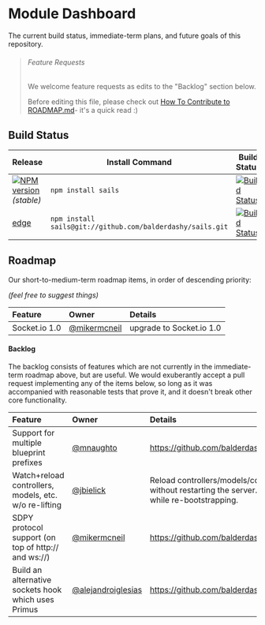 # Module Dashboard

The current build status, immediate-term plans, and future goals of this repository.

> ###### Feature Requests
> 
> We welcome feature requests as edits to the "Backlog" section below.
>
> Before editing this file, please check out [How To Contribute to ROADMAP.md](https://gist.github.com/mikermcneil/bdad2108f3d9a9a5c5ed)- it's a quick read :)



## Build Status

| Release                                                                                                                 | Install Command                                                | Build Status
|------------------------------------------------------------------------------------------------------------------------ | -------------------------------------------------------------- | -----------------
| [![NPM version](https://badge.fury.io/js/sails.png)](https://github.com/balderdashy/sails/tree/stable) _(stable)_  | `npm install sails`                                          | [![Build Status](https://travis-ci.org/balderdashy/sails.png?branch=stable)](https://travis-ci.org/balderdashy/sails) |
| [edge](https://github.com/balderdashy/sails/tree/master)                                                              | `npm install sails@git://github.com/balderdashy/sails.git` | [![Build Status](https://travis-ci.org/balderdashy/sails.png?branch=master)](https://travis-ci.org/balderdashy/sails) |



## Roadmap

Our short-to-medium-term roadmap items, in order of descending priority:

_(feel free to suggest things)_


 Feature                                                  | Owner                                                                            | Details     
 :------------------------------------------------------- | :------------------------------------------------------------------------------- | :------
 Socket.io 1.0                | [@mikermcneil](https://github.com/mikermcneil)                                   | upgrade to Socket.io 1.0


#### Backlog

The backlog consists of features which are not currently in the immediate-term roadmap above, but are useful.  We would exuberantly accept a pull request implementing any of the items below, so long as it was accompanied with reasonable tests that prove it, and it doesn't break other core functionality.

 Feature                                         | Owner            | Details     
 :---------------------------------------------- | :--------------------- | :------
 Support for multiple blueprint prefixes | [@mnaughto](https://github.com/mnaughto) | https://github.com/balderdashy/sails/issues/2031
 Watch+reload controllers, models, etc. w/o re-lifting  | [@jbielick](https://github.com/jbielick) | Reload controllers/models/config/services/etc. without restarting the server. Show a filler page while re-bootstrapping. 
  SDPY protocol support (on top of http:// and ws://)  | [@mikermcneil](https://github.com/mikermcneil)  | https://github.com/balderdashy/sails/issues/80
  Build an alternative sockets hook which uses Primus | [@alejandroiglesias](https://github.com/alejandroiglesias) | https://github.com/balderdashy/sails/issues/945

